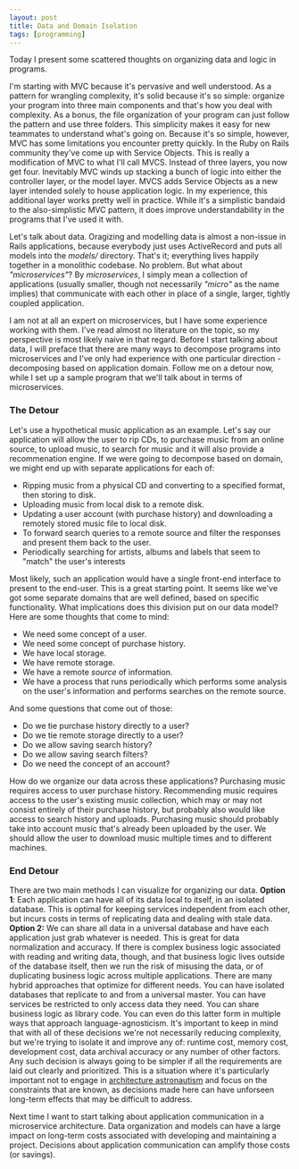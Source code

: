 ```yaml
---
layout: post
title: Data and Domain Isolation
tags: [programming]
---
```


Today I present some scattered thoughts on organizing data and logic in programs.

I'm starting with MVC because it's pervasive and well understood.  As a pattern for wrangling complexity, it's solid because it's so simple: organize your program into three main components and that's how you deal with complexity.  As a bonus, the file organization of your program can just follow the pattern and use three folders.  This simplicity makes it easy for new teammates to understand what's going on.  Because it's so simple, however, MVC has some limitations you encounter pretty quickly.  In the Ruby on Rails community they've come up with Service Objects.  This is really a modification of MVC to what I'll call MVCS.  Instead of three layers, you now get four.  Inevitably MVC winds up stacking a bunch of logic into either the controller layer, or the model layer.  MVCS adds Service Objects as a new layer intended solely to house application logic. In my experience, this additional layer works pretty well in practice.  While it's a simplistic bandaid to the also-simplistic MVC pattern, it does improve understandability in the programs that I've used it with.

Let's talk about data.  Oragizing and modelling data is almost a non-issue in Rails applications, because everybody just uses ActiveRecord and puts all models into the *models/* directory.  That's it; everything lives happily together in a monolithic codebase.  No problem.  But what about *"microservices"*?  By *microservices*, I simply mean a collection of applications (usually smaller, though not necessarily *"micro"* as the name implies) that communicate with each other in place of a single, larger, tightly coupled application.

I am not at all an expert on microservices, but I have some experience working with them.  I've read almost no literature on the topic, so my perspective is most likely naive in that regard.  Before I start talking about data, I will preface that there are many ways to decompose programs into microservices and I've only had experience with one particular direction - decomposing based on application domain.  Follow me on a detour now, while I set up a sample program that we'll talk about in terms of microservices.

### The Detour
Let's use a hypothetical music application as an example.  Let's say our application will allow the user to rip CDs, to purchase music from an online source, to upload music, to search for music and it will also provide a recommenation engine.  If we were going to decompose based on domain, we might end up with separate applications for each of:

- Ripping music from a physical CD and converting to a specified format, then storing to disk.
- Uploading music from local disk to a remote disk.
- Updating a user account (with purchase history) and downloading a remotely stored music file to local disk.
- To forward search queries to a remote source and filter the responses and present them back to the user.
- Periodically searching for artists, albums and labels that seem to "match" the user's interests

Most likely, such an application would have a single front-end interface to present to the end-user.
This is a great starting point.  It seems like we've got some separate domains that are well defined, based on specific functionality.  What implications does this division put on our data model?  Here are some thoughts that come to mind:

- We need some concept of a user.
- We need some concept of purchase history.
- We have local storage.
- We have remote storage.
- We have a remote *source* of information.
- We have a process that runs periodically which performs some analysis on the user's information and performs searches on the remote source.

And some questions that come out of those:

- Do we tie purchase history directly to a user?
- Do we tie remote storage directly to a user?
- Do we allow saving search history?
- Do we allow saving search filters?
- Do we need the concept of an account?

How do we organize our data across these applications?  Purchasing music requires access to user purchase history. Recommending music requires access to the user's existing music collection, which may or may not consist entirely of their purchase history, but probably also would like access to search history and uploads.  Purchasing music should probably take into account music that's already been uploaded by the user.  We should allow the user to download music multiple times and to different machines.

### End Detour
There are two main methods I can visualize for organizing our data.  **Option 1**: Each application can have all of its data local to itself, in an isolated database.  This is optimal for keeping services independent from each other, but incurs costs in terms of replicating data and dealing with stale data.  **Option 2:** We can share all data in a universal database and have each application just grab whatever is needed.  This is great for data normalization and accuracy. If there is complex business logic associated with reading and writing data, though, and that business logic lives outside of the database itself, then we run the risk of misusing the data, or of duplicating business logic across multiple applications.  There are many hybrid approaches that optimize for different needs.  You can have isolated databases that replicate to and from a universal master.  You can have services be restricted to only access data they need.  You can share business logic as library code.  You can even do this latter form in multiple ways that approach language-agnosticism.  It's important to keep in mind that with all of these decisions we're not necessarily reducing complexity, but we're trying to isolate it and improve any of: runtime cost, memory cost, development cost, data archival accuracy or any number of other factors.  Any such decision is always going to be simpler if all the requirements are laid out clearly and prioritized.  This is a situation where it's particularly important not to engage in [architecture astronautism](http://www.joelonsoftware.com/articles/fog0000000018.html) and focus on the constraints that are known, as decisions made here can have unforseen long-term effects that may be difficult to address.

Next time I want to start talking about application communication in a microservice architecture.  Data organization and models can have a large impact on long-term costs associated with developing and maintaining a project.  Decisions about application communication can amplify those costs (or savings).